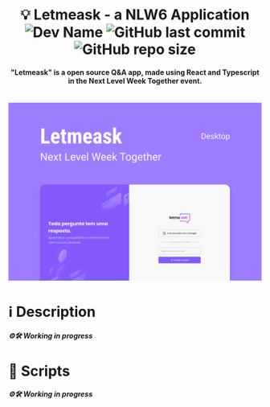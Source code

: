 <h1 align="center"> 
	💡 Letmeask - a NLW6 Application<br>
    <img alt="Dev Name" src="https://img.shields.io/badge/Developer-Vinicius%20Buchara-blueviolet">
    <img alt="GitHub last commit" src="https://img.shields.io/github/last-commit/vbuchara/letmeask-nlwproject?color=blueviolet&label=Last%20Commit">
    <img alt="GitHub repo size" src="https://img.shields.io/github/repo-size/vbuchara/letmeask-nlwproject?color=blueviolet&label=Repository%20Size">
</h1>

<h4 align="center">
  "Letmeask" is a open source Q&A app, made using React and Typescript in the Next Level Week Together event. 
</h4><br>

<div align="center">
	<img alt="Letmeask image" src="src/assets/images/letmeask.png">
</div>

# ℹ️ Description 
<h5>
	⚙️🛠️ Working in progress
</h5>

# 📜 Scripts
<h5>
	⚙️🛠️ Working in progress
</h5>
